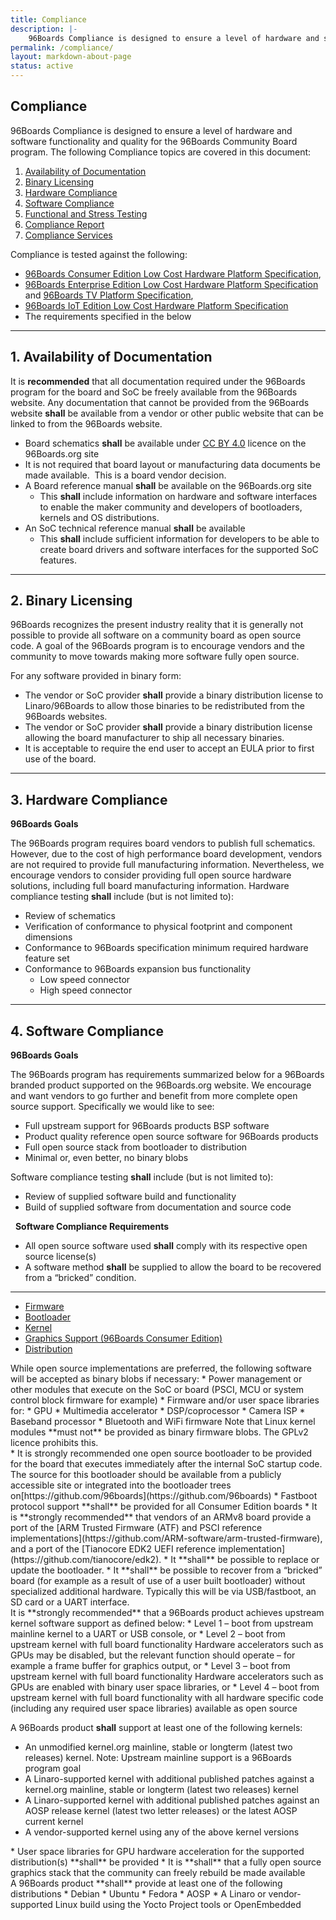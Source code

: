 ```yaml
---
title: Compliance
description: |-
    96Boards Compliance is designed to ensure a level of hardware and software functionality and quality for the 96Boards Community Board program.
permalink: /compliance/
layout: markdown-about-page
status: active
---
```

## Compliance
96Boards Compliance is designed to ensure a level of hardware and software functionality and quality for the 96Boards Community Board program. The following Compliance topics are covered in this document:

1.  [Availability of Documentation](#Availability)
2.  [Binary Licensing](#Binary)
3.  [Hardware Compliance](#Hardware)
4.  [Software Compliance](#Software)
5.  [Functional and Stress Testing](#Functional)
6.  [Compliance Report](#Compliance)
7.  [Compliance Services](#Services)

Compliance is tested against the following:

*   [96Boards Consumer Edition Low Cost Hardware Platform Specification](http://www.96boards.org/ce-specification),
*   [96Boards Enterprise Edition Low Cost Hardware Platform Specification](https://www.96boards.org/ee-specification) and     [96Boards TV Platform Specification](https://www.96boards.org/tv-specification),
*   [96Boards IoT Edition Low Cost Hardware Platform Specification](https://www.96boards.org/ie-specification)
*   The requirements specified in the below

----

## 1. Availability of Documentation <a name="Availability"></a>
It is **recommended** that all documentation required under the 96Boards program for the board and SoC be freely available from the 96Boards website. Any documentation that cannot be provided from the 96Boards website **shall** be available from a vendor or other public website that can be linked to from the 96Boards website.
  *   Board schematics **shall** be available under [CC BY 4.0](https://creativecommons.org/licenses/by/4.0/legalcode) licence on the 96Boards.org site
  *   It is not required that board layout or manufacturing data documents be made available.  This is a board vendor decision.
  *   A Board reference manual **shall** be available on the 96Boards.org site
      *   This **shall** include information on hardware and software interfaces to enable the maker community and developers of bootloaders, kernels and OS distributions.
  *   An SoC technical reference manual **shall** be available
      *   This **shall** include sufficient information for developers to be able to create board drivers and software interfaces for the supported SoC features.

---

## 2. Binary Licensing <a name="Binary"></a>
96Boards recognizes the present industry reality that it is generally not possible to provide all software on a community board as open source code. A goal of the 96Boards program is to encourage vendors and the community to move towards making more software fully open source.

For any software provided in binary form:
*   The vendor or SoC provider **shall** provide a binary distribution license to Linaro/96Boards to allow those binaries to be redistributed from the 96Boards websites.
*   The vendor or SoC provider **shall** provide a binary distribution license allowing the board manufacturer to ship all necessary binaries.
*   It is acceptable to require the end user to accept an EULA prior to first use of the board.

---
<a name="Hardware"></a>
## 3. Hardware Compliance
**96Boards Goals**

The 96Boards program requires board vendors to publish full schematics. However, due to the cost of high performance board development, vendors are not required to provide full manufacturing information. Nevertheless, we encourage vendors to consider providing full open source hardware solutions, including full board manufacturing information. Hardware compliance testing **shall** include (but is not limited to):

*   Review of schematics
*   Verification of conformance to physical footprint and component dimensions
*   Conformance to 96Boards specification minimum required hardware feature set
*   Conformance to 96Boards expansion bus functionality
    *   Low speed connector
    *   High speed connector

---

## 4. Software Compliance <a name="Software"></a>

**96Boards Goals**

The 96Boards program has requirements summarized below for a 96Boards branded product supported on the 96Boards.org website. We encourage and want vendors to go further and benefit from more complete open source support. Specifically we would like to see:

*   Full upstream support for 96Boards products BSP software
*   Product quality reference open source software for 96Boards products
*   Full open source stack from bootloader to distribution
*   Minimal or, even better, no binary blobs

Software compliance testing **shall** include (but is not limited to):

*   Review of supplied software build and functionality
*   Build of supplied software from documentation and source code

  **Software Compliance Requirements**

*   All open source software used **shall** comply with its respective open source license(s)
*   A software method **shall** be supplied to allow the board to be recovered from a “bricked” condition.

---

<div class="compliance-tabs" >

<!-- Nav tabs -->
<ul class="nav nav-tabs" role="tablist">
<li role="presentation" class="active"><a href="#firmware" aria-controls="firmware" role="tab" data-toggle="tab">Firmware</a></li>
<li role="presentation"><a href="#bootloader" aria-controls="bootloader" role="tab" data-toggle="tab">Bootloader</a></li>
<li role="presentation"><a href="#kernel" aria-controls="kernel" role="tab" data-toggle="tab">Kernel</a></li>
<li role="presentation"><a href="#graphics" aria-controls="graphics" role="tab" data-toggle="tab">Graphics Support (96Boards Consumer Edition)</a></li>
<li role="presentation"><a href="#distribution" aria-controls="distribution" role="tab" data-toggle="tab">Distribution</a></li>
</ul>

<!-- Tab panes -->
<div class="tab-content">

<div role="tabpanel" class="tab-pane active" id="firmware" markdown="1">
While open source implementations are preferred, the following software will be accepted as binary blobs if necessary:
*   Power management or other modules that execute on the SoC or board (PSCI, MCU or system control block firmware for example)
*   Firmware and/or user space libraries for:
*   GPU
*   Multimedia accelerator
*   DSP/coprocessor
*   Camera ISP
*   Baseband processor
*   Bluetooth and WiFi firmware
Note that Linux kernel modules **must not** be provided as binary firmware blobs.
The GPLv2 licence prohibits this.
</div>

<div role="tabpanel" class="tab-pane" id="bootloader" markdown="1">
*   It is strongly recommended one open source bootloader to be provided for the board that executes immediately after the internal SoC startup code. The source for this bootloader should be available from a publicly accessible site or integrated into the bootloader trees on[https://github.com/96boards](https://github.com/96boards)
*   Fastboot protocol support **shall** be provided for all Consumer Edition boards
*   It is **strongly recommended** that vendors of an ARMv8 board provide a port of the [ARM Trusted Firmware (ATF) and PSCI reference implementations](https://github.com/ARM-software/arm-trusted-firmware), and a port of the [Tianocore EDK2 UEFI reference implementation](https://github.com/tianocore/edk2).
*   It **shall** be possible to replace or update the bootloader.
*   It **shall** be possible to recover from a “bricked” board (for example as a result of use of a user built bootloader) without specialized additional hardware. Typically this will be via USB/fastboot, an SD card or a UART interface.
</div>

<div role="tabpanel" class="tab-pane" id="kernel" markdown="1">
It is **strongly recommended** that a 96Boards product achieves upstream kernel software support as defined below:
* Level 1 – boot from upstream mainline kernel to a UART or USB console, or
* Level 2 – boot from upstream kernel with full board functionality
Hardware accelerators such as GPUs may be disabled, but the relevant function should operate – for example a frame buffer for graphics output, or
* Level 3 – boot from upstream kernel with full board functionality
Hardware accelerators such as GPUs are enabled with binary user space libraries, or
* Level 4 – boot from upstream kernel with full board functionality with all hardware specific code (including any required user space libraries) available as open source

A 96Boards product **shall** support at least one of the following kernels:
* An unmodified kernel.org mainline, stable or longterm (latest two releases) kernel.
Note: Upstream mainline support is a 96Boards program goal
* A Linaro-supported kernel with additional published patches against a kernel.org mainline, stable or longterm (latest two releases) kernel
* A Linaro-supported kernel with additional published patches against an AOSP release kernel (latest two letter releases) or the latest AOSP current kernel
* A vendor-supported kernel using any of the above kernel versions
</div>

<div role="tabpanel" class="tab-pane" id="graphics" markdown="1">
* User space libraries for GPU hardware acceleration for the supported distribution(s) **shall** be provided
* It is **shall** that a fully open source graphics stack that the community can freely rebuild be made available
</div>

<div role="tabpanel" class="tab-pane" id="distribution" markdown="1">
A 96Boards product **shall** provide at least one of the following distributions
* Debian
* Ubuntu
* Fedora
* AOSP
* A Linaro or vendor-supported Linux build using the Yocto Project tools or OpenEmbedded
</div>

</div><!--End Tab Content-->
</div><!--End Tabs-->
